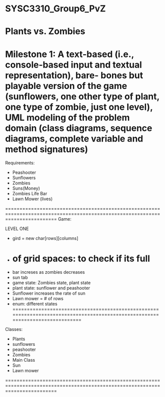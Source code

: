# SYSC3310_Group6_PvZ

Plants vs. Zombies
====================
Milestone 1: A text-based (i.e., console-based input and textual representation), bare- bones but playable version of the game (sunflowers, one other type of plant, one type of zombie, just one level), UML modeling of the problem domain (class diagrams, sequence diagrams, complete variable and method signatures)
==============================================================================================================================
 Requirements:
 
 - Peashooter
 - Sunflowers
 - Zombies
 - Suns(Money)
 - Zombies Life Bar 
 - Lawn Mower (lives)

==============================================================================================================================
Game:

LEVEL ONE
- gird = new char[rows][columns]
- # of grid spaces: to check if its full
- bar increses as zombies decreases
- sun tab
- game state: Zombies state, plant state
- plant state: sunflower and peashooter
- Sunflower increases the rate of sun 
- Lawn mower = # of rows
- enum: different states
==============================================================================================================================

Classes:

- Plants
 - sunflowers
 - peashooter
- Zombies 
- Main Class
 - Sun
 - Lawn mower
 
==============================================================================================================================
